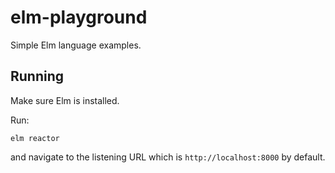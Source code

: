 # elm-playground

Simple Elm language examples.

## Running

Make sure Elm is installed.

Run:

    elm reactor

and navigate to the listening URL which is `http://localhost:8000` by default.
